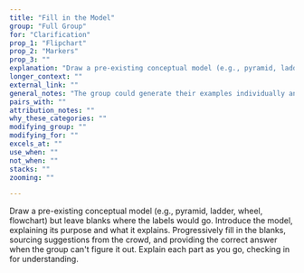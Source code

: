 ```yaml
---
title: "Fill in the Model"
group: "Full Group"
for: "Clarification"
prop_1: "Flipchart"
prop_2: "Markers"
prop_3: ""
explanation: "Draw a pre-existing conceptual model (e.g., pyramid, ladder, wheel, flowchart) but leave blanks where the labels would go. Introduce the model, explaining its purpose and what it explains. Progressively fill in the blanks, sourcing suggestions from the crowd, and providing the correct answer when the group can\'t figure it out. Explain each part as you go, checking in for understanding."
longer_context: ""
external_link: ""
general_notes: "The group could generate their examples individually and then do a go around to have them add to the model OR the group can say them outloud and the facilitator can add them to the model."
pairs_with: ""
attribution_notes: ""
why_these_categories: ""
modifying_group: ""
modifying_for: ""
excels_at: ""
use_when: ""
not_when: ""
stacks: ""
zooming: ""

---
```


Draw a pre-existing conceptual model (e.g., pyramid, ladder, wheel, flowchart) but leave blanks where the labels would go. Introduce the model, explaining its purpose and what it explains. Progressively fill in the blanks, sourcing suggestions from the crowd, and providing the correct answer when the group can't figure it out. Explain each part as you go, checking in for understanding.
